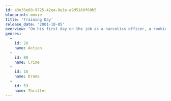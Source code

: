 ```yaml
---
id: a3e33e60-9725-42ea-8e1e-e9d5168f60b5
blueprint: movie
title: 'Training Day'
release_date: '2001-10-05'
overview: "On his first day on the job as a narcotics officer, a rookie cop works with a rogue detective who isn't what he appears."
genres:
  -
    id: 28
    name: Action
  -
    id: 80
    name: Crime
  -
    id: 18
    name: Drama
  -
    id: 53
    name: Thriller
---
```

